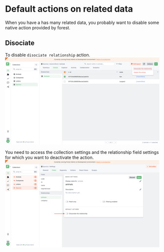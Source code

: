 # Default actions on related data

When you have a has many related data, you probably want to disable some native action provided by forest.

## Disociate

To disable `disociate relationship` action.
![](<../../.gitbook/assets/dissociate-disable-action.png>)

You need to access the collection settings and the relationship field settings for which you want to deactivate the action.
![](<../../.gitbook/assets/dissociate-disable-settings.png>)
